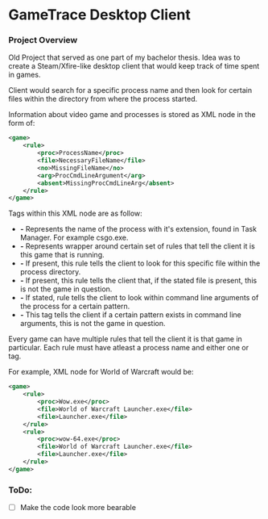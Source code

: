 # GameTrace Desktop Client

### Project Overview

Old Project that served as one part of my bachelor thesis. Idea was to create a Steam/Xfire-like desktop client that would keep track of time spent in games.

Client would search for a specific process name and then look for certain files within the directory from where the process started.

Information about video game and processes is stored as XML node in the form of:

```xml
<game>
	<rule>
		<proc>ProcessName</proc>
		<file>NecessaryFileName</file>
		<no>MissingFileName</no>
		<arg>ProcCmdLineArgument</arg>
		<absent>MissingProcCmdLineArg</absent>
	</rule>
</game>
```

Tags within this XML node are as follow:

 * **<proc> -** Represents the name of the process with it's extension, found in Task Manager. For example csgo.exe.
 * **<rule> -** Represents wrapper around certain set of rules that tell the client it is this game that is running.
 * **<file> -** If present, this rule tells the client to look for this specific file within the process directory.
 * **<no> -** If present, this rule tells the client that, if the stated file is present, this is not the game in question.
 * **<arg> -** If stated, rule tells the client to look within command line arguments of the process for a certain pattern.
 * **<absent> -** This tag tells the client if a certain pattern exists in command line arguments, this is not the game in question.

Every game can have multiple rules that tell the client it is that game in particular. Each rule must have atleast a process name and either one <file> or <no> tag.

For example, XML node for World of Warcraft would be:

```xml
<game>
	<rule>
		<proc>Wow.exe</proc>
		<file>World of Warcraft Launcher.exe</file>
		<file>Launcher.exe</file>
	</rule>
	<rule>
		<proc>wow-64.exe</proc>
		<file>World of Warcraft Launcher.exe</file>
		<file>Launcher.exe</file>
	</rule>
</game>
```

### ToDo:

- [ ] Make the code look more bearable
